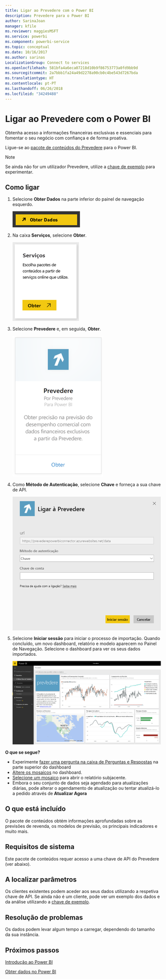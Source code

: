 ```yaml
---
title: Ligar ao Prevedere com o Power BI
description: Prevedere para o Power BI
author: SarinaJoan
manager: kfile
ms.reviewer: maggiesMSFT
ms.service: powerbi
ms.component: powerbi-service
ms.topic: conceptual
ms.date: 10/16/2017
ms.author: sarinas
LocalizationGroup: Connect to services
ms.openlocfilehash: 581bfa4a6eca07218d10b9f86753773a0fd9bb9d
ms.sourcegitcommit: 2a7bbb1fa24a49d2278a90cb0c4be543d7267bda
ms.translationtype: HT
ms.contentlocale: pt-PT
ms.lasthandoff: 06/26/2018
ms.locfileid: "34249488"
---
```

# <a name="connect-to-prevedere-with-power-bi"></a>Ligar ao Prevedere com o Power BI
Obtenha acesso a informações financeiras exclusivas e essenciais para fomentar o seu negócio com confiança e de forma proativa.

Ligue-se ao [pacote de conteúdos do Prevedere](https://app.powerbi.com/getdata/services/prevedere) para o Power BI.

>[!NOTE]
>Se ainda não for um utilizador Prevedere, utilize a [chave de exemplo](https://prevederepowerbiconnector.azurewebsites.net/static/learnmore.html) para experimentar.

## <a name="how-to-connect"></a>Como ligar
1. Selecione **Obter Dados** na parte inferior do painel de navegação esquerdo.
   
   ![](media/service-connect-to-prevedere/getdata.png)
2. Na caixa **Serviços**, selecione **Obter**.
   
   ![](media/service-connect-to-prevedere/services.png)
3. Selecione **Prevedere** e, em seguida, **Obter**.
   
   ![](media/service-connect-to-prevedere/connect.png)
4. Como **Método de Autenticação**, selecione **Chave** e forneça a sua chave de API.
   
    ![](media/service-connect-to-prevedere/creds.png)
5. Selecione **Iniciar sessão** para iniciar o processo de importação. Quando concluído, um novo dashboard, relatório e modelo aparecem no Painel de Navegação. Selecione o dashboard para ver os seus dados importados.
   
     ![](media/service-connect-to-prevedere/dashboard.png)

**O que se segue?**

* Experimente [fazer uma pergunta na caixa de Perguntas e Respostas](power-bi-q-and-a.md) na parte superior do dashboard
* [Altere os mosaicos](service-dashboard-edit-tile.md) no dashboard.
* [Selecione um mosaico](service-dashboard-tiles.md) para abrir o relatório subjacente.
* Embora o seu conjunto de dados seja agendado para atualizações diárias, pode alterar o agendamento de atualização ou tentar atualizá-lo a pedido através de **Atualizar Agora**

## <a name="whats-included"></a>O que está incluído
O pacote de conteúdos obtém informações aprofundadas sobre as previsões de revenda, os modelos de previsão, os principais indicadores e muito mais.

## <a name="system-requirements"></a>Requisitos de sistema
Este pacote de conteúdos requer acesso a uma chave de API do Prevedere (ver abaixo).

## <a name="finding-parameters"></a>A localizar parâmetros
<a name="FindingParams"></a>

Os clientes existentes podem aceder aos seus dados utilizando a respetiva chave de API. Se ainda não é um cliente, pode ver um exemplo dos dados e da análise utilizando a [chave de exemplo](https://prevederepowerbiconnector.azurewebsites.net/static/learnmore.html).

## <a name="troubleshooting"></a>Resolução de problemas
Os dados podem levar algum tempo a carregar, dependendo do tamanho da sua instância.

## <a name="next-steps"></a>Próximos passos
[Introdução ao Power BI](service-get-started.md)

[Obter dados no Power BI](service-get-data.md)

